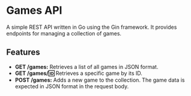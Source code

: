 # Games API

A simple REST API written in Go using the Gin framework. It provides endpoints for managing a collection of games.

## Features

- **GET /games:** Retrieves a list of all games in JSON format.
- **GET /games/:id:** Retrieves a specific game by its ID.
- **POST /games:** Adds a new game to the collection.  The game data is expected in JSON format in the request body.